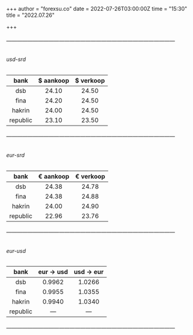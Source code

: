 +++
author = "forexsu.co"
date = 2022-07-26T03:00:00Z
time = "15:30"
title = "2022.07.26"

+++
###### ————————————————————————————————
###### usd-srd
bank|$ aankoop|$ verkoop
:-----:|:-----:|:-----:
dsb  |24.10|24.50
fina  |24.20|24.50
hakrin  |24.00|24.50
republic  |23.10|23.50
###### ————————————————————————————————
###### eur-srd
bank|€ aankoop|€ verkoop
:-----:|:-----:|:-----:
dsb  |24.38|24.78
fina  |24.38|24.88
hakrin  |24.00|24.90
republic  |22.96|23.76
###### ————————————————————————————————
###### eur-usd
bank|eur → usd|usd → eur
:-----:|:-----:|:-----:
dsb  |0.9962|1.0266
fina  |0.9955|1.0355
hakrin  |0.9940|1.0340
republic  |—|—
###### ————————————————————————————————
